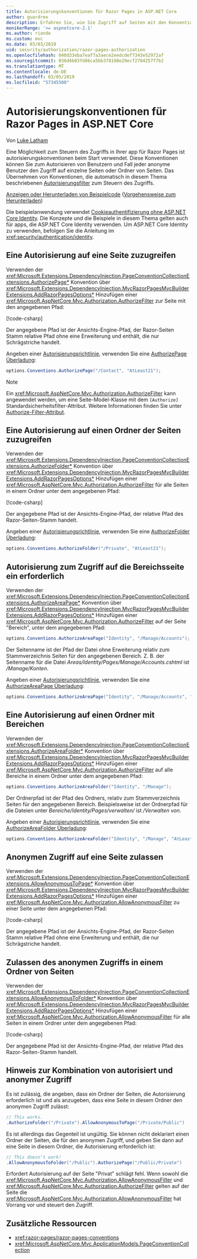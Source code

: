 ```yaml
---
title: Autorisierungskonventionen für Razor Pages in ASP.NET Core
author: guardrex
description: Erfahren Sie, wie Sie Zugriff auf Seiten mit den Konventionen steuern, die Autorisierung von Benutzern und Fall jeder anonyme Benutzer den Zugriff auf Seiten oder Ordner von Seiten.
monikerRange: '>= aspnetcore-2.1'
ms.author: riande
ms.custom: mvc
ms.date: 03/03/2019
uid: security/authorization/razor-pages-authorization
ms.openlocfilehash: 040d33eba7eaf7a3aece2eedcdef7343e52972af
ms.sourcegitcommit: 036d4b03fd86ca5bb378198e29ecf2704257f7b2
ms.translationtype: MT
ms.contentlocale: de-DE
ms.lasthandoff: 03/05/2019
ms.locfileid: "57345500"
---
```

# <a name="razor-pages-authorization-conventions-in-aspnet-core"></a>Autorisierungskonventionen für Razor Pages in ASP.NET Core

Von [Luke Latham](https://github.com/guardrex)

Eine Möglichkeit zum Steuern des Zugriffs in Ihrer app für Razor Pages ist autorisierungskonventionen beim Start verwendet. Diese Konventionen können Sie zum Autorisieren von Benutzern und Fall jeder anonyme Benutzer den Zugriff auf einzelne Seiten oder Ordner von Seiten. Das Übernehmen von Konventionen, die automatisch in diesem Thema beschriebenen [Autorisierungsfilter](xref:mvc/controllers/filters#authorization-filters) zum Steuern des Zugriffs.

[Anzeigen oder Herunterladen von Beispielcode](https://github.com/aspnet/Docs/tree/master/aspnetcore/security/authorization/razor-pages-authorization/samples) ([Vorgehensweise zum Herunterladen](xref:index#how-to-download-a-sample))

Die beispielanwendung verwendet [Cookieauthentifizierung ohne ASP.NET Core Identity](xref:security/authentication/cookie). Die Konzepte und die Beispiele in diesem Thema gelten auch für apps, die ASP.NET Core Identity verwenden. Um ASP.NET Core Identity zu verwenden, befolgen Sie die Anleitung im <xref:security/authentication/identity>.

## <a name="require-authorization-to-access-a-page"></a>Eine Autorisierung auf eine Seite zuzugreifen

Verwenden der <xref:Microsoft.Extensions.DependencyInjection.PageConventionCollectionExtensions.AuthorizePage*> Konvention über <xref:Microsoft.Extensions.DependencyInjection.MvcRazorPagesMvcBuilderExtensions.AddRazorPagesOptions*> Hinzufügen einer <xref:Microsoft.AspNetCore.Mvc.Authorization.AuthorizeFilter> zur Seite mit den angegebenen Pfad:

[!code-csharp[](razor-pages-authorization/samples/2.x/AuthorizationSample/Startup.cs?name=snippet1&highlight=2,4)]

Der angegebene Pfad ist der Ansichts-Engine-Pfad, der Razor-Seiten Stamm relative Pfad ohne eine Erweiterung und enthält, die nur Schrägstriche handelt.

Angeben einer [Autorisierungsrichtlinie](xref:security/authorization/policies), verwenden Sie eine [AuthorizePage Überladung](xref:Microsoft.Extensions.DependencyInjection.PageConventionCollectionExtensions.AuthorizePage*):

```csharp
options.Conventions.AuthorizePage("/Contact", "AtLeast21");
```

> [!NOTE]
> Ein <xref:Microsoft.AspNetCore.Mvc.Authorization.AuthorizeFilter> kann angewendet werden, um eine Seite-Model-Klasse mit dem `[Authorize]` Standardsicherheitsfilter-Attribut. Weitere Informationen finden Sie unter [Authorize-Filter-Attribut](xref:razor-pages/filter#authorize-filter-attribute).

## <a name="require-authorization-to-access-a-folder-of-pages"></a>Eine Autorisierung auf einen Ordner der Seiten zuzugreifen

Verwenden der <xref:Microsoft.Extensions.DependencyInjection.PageConventionCollectionExtensions.AuthorizeFolder*> Konvention über <xref:Microsoft.Extensions.DependencyInjection.MvcRazorPagesMvcBuilderExtensions.AddRazorPagesOptions*> Hinzufügen einer <xref:Microsoft.AspNetCore.Mvc.Authorization.AuthorizeFilter> für alle Seiten in einem Ordner unter dem angegebenen Pfad:

[!code-csharp[](razor-pages-authorization/samples/2.x/AuthorizationSample/Startup.cs?name=snippet1&highlight=2,5)]

Der angegebene Pfad ist der Ansichts-Engine-Pfad, der relative Pfad des Razor-Seiten-Stamm handelt.

Angeben einer [Autorisierungsrichtlinie](xref:security/authorization/policies), verwenden Sie eine [AuthorizeFolder Überladung](xref:Microsoft.Extensions.DependencyInjection.PageConventionCollectionExtensions.AuthorizeFolder*):

```csharp
options.Conventions.AuthorizeFolder("/Private", "AtLeast21");
```

## <a name="require-authorization-to-access-an-area-page"></a>Autorisierung zum Zugriff auf die Bereichsseite ein erforderlich

Verwenden der <xref:Microsoft.Extensions.DependencyInjection.PageConventionCollectionExtensions.AuthorizeAreaPage*> Konvention über <xref:Microsoft.Extensions.DependencyInjection.MvcRazorPagesMvcBuilderExtensions.AddRazorPagesOptions*> Hinzufügen einer <xref:Microsoft.AspNetCore.Mvc.Authorization.AuthorizeFilter> auf der Seite "Bereich", unter dem angegebenen Pfad:

```csharp
options.Conventions.AuthorizeAreaPage("Identity", "/Manage/Accounts");
```

Der Seitenname ist der Pfad der Datei ohne Erweiterung relativ zum Stammverzeichnis Seiten für den angegebenen Bereich. Z. B. der Seitenname für die Datei *Areas/Identity/Pages/Manage/Accounts.cshtml* ist */Manage/Konten*.

Angeben einer [Autorisierungsrichtlinie](xref:security/authorization/policies), verwenden Sie eine [AuthorizeAreaPage Überladung](xref:Microsoft.Extensions.DependencyInjection.PageConventionCollectionExtensions.AuthorizeAreaPage*):

```csharp
options.Conventions.AuthorizeAreaPage("Identity", "/Manage/Accounts", "AtLeast21");
```

## <a name="require-authorization-to-access-a-folder-of-areas"></a>Eine Autorisierung auf einen Ordner mit Bereichen

Verwenden der <xref:Microsoft.Extensions.DependencyInjection.PageConventionCollectionExtensions.AuthorizeAreaFolder*> Konvention über <xref:Microsoft.Extensions.DependencyInjection.MvcRazorPagesMvcBuilderExtensions.AddRazorPagesOptions*> Hinzufügen einer <xref:Microsoft.AspNetCore.Mvc.Authorization.AuthorizeFilter> auf alle Bereiche in einem Ordner unter dem angegebenen Pfad:

```csharp
options.Conventions.AuthorizeAreaFolder("Identity", "/Manage");
```

Der Ordnerpfad ist der Pfad des Ordners, relativ zum Stammverzeichnis Seiten für den angegebenen Bereich. Beispielsweise ist der Ordnerpfad für die Dateien unter *Bereiche/Identity/Pages/verwalten/* ist */Verwalten von*.

Angeben einer [Autorisierungsrichtlinie](xref:security/authorization/policies), verwenden Sie eine [AuthorizeAreaFolder Überladung](xref:Microsoft.Extensions.DependencyInjection.PageConventionCollectionExtensions.AuthorizeAreaFolder*):

```csharp
options.Conventions.AuthorizeAreaFolder("Identity", "/Manage", "AtLeast21");
```

## <a name="allow-anonymous-access-to-a-page"></a>Anonymen Zugriff auf eine Seite zulassen

Verwenden der <xref:Microsoft.Extensions.DependencyInjection.PageConventionCollectionExtensions.AllowAnonymousToPage*> Konvention über <xref:Microsoft.Extensions.DependencyInjection.MvcRazorPagesMvcBuilderExtensions.AddRazorPagesOptions*> Hinzufügen einer <xref:Microsoft.AspNetCore.Mvc.Authorization.AllowAnonymousFilter> zu einer Seite unter dem angegebenen Pfad:

[!code-csharp[](razor-pages-authorization/samples/2.x/AuthorizationSample/Startup.cs?name=snippet1&highlight=2,6)]

Der angegebene Pfad ist der Ansichts-Engine-Pfad, der Razor-Seiten Stamm relative Pfad ohne eine Erweiterung und enthält, die nur Schrägstriche handelt.

## <a name="allow-anonymous-access-to-a-folder-of-pages"></a>Zulassen des anonymen Zugriffs in einem Ordner von Seiten

Verwenden der <xref:Microsoft.Extensions.DependencyInjection.PageConventionCollectionExtensions.AllowAnonymousToFolder*> Konvention über <xref:Microsoft.Extensions.DependencyInjection.MvcRazorPagesMvcBuilderExtensions.AddRazorPagesOptions*> Hinzufügen einer <xref:Microsoft.AspNetCore.Mvc.Authorization.AllowAnonymousFilter> für alle Seiten in einem Ordner unter dem angegebenen Pfad:

[!code-csharp[](razor-pages-authorization/samples/2.x/AuthorizationSample/Startup.cs?name=snippet1&highlight=2,7)]

Der angegebene Pfad ist der Ansichts-Engine-Pfad, der relative Pfad des Razor-Seiten-Stamm handelt.

## <a name="note-on-combining-authorized-and-anonymous-access"></a>Hinweis zur Kombination von autorisiert und anonymer Zugriff

Es ist zulässig, die angeben, dass ein Ordner der Seiten, die Autorisierung erforderlich ist und als anzugeben, dass eine Seite in diesem Ordner den anonymen Zugriff zulässt:

```csharp
// This works.
.AuthorizeFolder("/Private").AllowAnonymousToPage("/Private/Public")
```

Es ist allerdings das Gegenteil ist ungültig. Sie können nicht deklariert einen Ordner der Seiten, die für den anonymen Zugriff, und geben Sie dann auf eine Seite in diesem Ordner, die Autorisierung erforderlich ist:

```csharp
// This doesn't work!
.AllowAnonymousToFolder("/Public").AuthorizePage("/Public/Private")
```

Erfordert Autorisierung auf der Seite "Privat" schlägt fehl. Wenn sowohl die <xref:Microsoft.AspNetCore.Mvc.Authorization.AllowAnonymousFilter> und <xref:Microsoft.AspNetCore.Mvc.Authorization.AuthorizeFilter> gelten auf der Seite die <xref:Microsoft.AspNetCore.Mvc.Authorization.AllowAnonymousFilter> hat Vorrang vor und steuert den Zugriff.

## <a name="additional-resources"></a>Zusätzliche Ressourcen

* <xref:razor-pages/razor-pages-conventions>
* <xref:Microsoft.AspNetCore.Mvc.ApplicationModels.PageConventionCollection>

